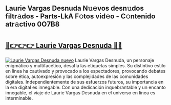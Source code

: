 ## Laurie Vargas Desnuda N𝚞𝚎vos desn𝚞dos filtr𝚊dos - Parts-LkA F𝚘tos vid𝚎o - C𝚘ntenido atr𝚊ctivo 0O7B8

# <h2><a href="http://mb4sh1.tromn.icu/?c=Laurie+Vargas+Desnuda">🔗👉👉👉 Laurie Vargas Desnuda 🔗🔗</a></h2>

[![Laurie Vargas Desnuda nuevo](https://i.imgur.com/pEAQMta.gif)](http://mb4sh1.tromn.icu/?c=Laurie+Vargas+Desnuda)
Laurie Vargas Desnuda, un personaje enigmático y multifacético, desafía las etiquetas simples. Su distintivo estilo en línea ha cautivado y provocado a los espectadores, provocando debates sobre ética, autoexpresión y las complejidades de las comunidades digitales. Independientemente de sus esfuerzos futuros, su importancia en la era digital es innegable. Con una dedicación inquebrantable y un encanto innegable, el viaje de Laurie Vargas Desnuda en el universo en línea es interminable.

